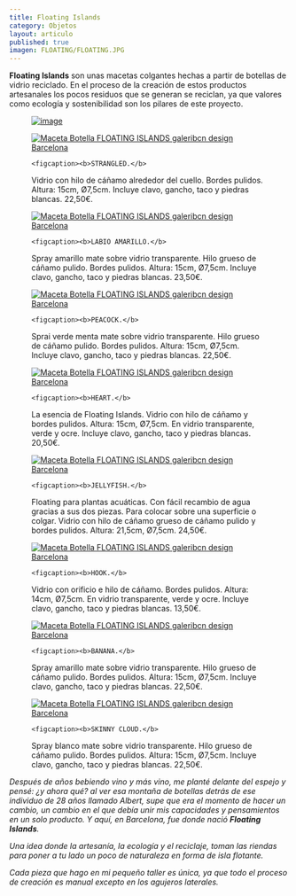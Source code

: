 ```yaml
---
title: Floating Islands
category: Objetos
layout: articulo
published: true
imagen: FLOATING/FLOATING.JPG
---
```



**Floating Islands** son unas macetas colgantes hechas a partir de botellas de vidrio reciclado. En el proceso de la creación de estos productos artesanales los pocos residuos que se generan se reciclan, ya que valores como ecología y sostenibilidad son los pilares de este proyecto. 

<figure>
	<a href="/images/FLOATING/strangled2.jpg"><img src="/images/FLOATING/strangled2.jpg" alt="image"></a>  
</figure>


<div class="figure-group">
<figure>
	<a href="/images/FLOATING/strangled.jpg"><img src="/images/FLOATING/strangled.jpg" alt="Maceta Botella FLOATING ISLANDS galeribcn design Barcelona"></a>
	
	<figcaption><b>STRANGLED.</b>
Vidrio con hilo de cáñamo alrededor del cuello. Bordes pulidos. Altura: 15cm, Ø7,5cm. Incluye clavo, gancho, taco y piedras blancas. 22,50€.</figcaption>
</figure>

<figure>
	<a href="/images/FLOATING/labioamarillo.jpg"><img src="/images/FLOATING/labioamarillo.jpg" alt="Maceta Botella FLOATING ISLANDS galeribcn design Barcelona"></a>

	<figcaption><b>LABIO AMARILLO.</b> 
Spray amarillo mate sobre vidrio transparente. Hilo grueso de cáñamo pulido. Bordes pulidos. Altura: 15cm, Ø7,5cm. Incluye clavo, gancho, taco y piedras blancas. 23,50€.</figcaption>
</figure>

<figure>
	<a href="/images/FLOATING/peacock.jpg"><img src="/images/FLOATING/peacock.jpg" alt="Maceta Botella FLOATING ISLANDS galeribcn design Barcelona"></a>

	<figcaption><b>PEACOCK.</b> 
Sprai verde menta mate sobre vidrio transparente. Hilo grueso de cáñamo pulido. Bordes pulidos. Altura: 15cm, Ø7,5cm. Incluye clavo, gancho, taco y piedras blancas. 22,50€.</figcaption>
</figure>

<figure>
	<a href="/images/FLOATING/HEART.jpg"><img src="/images/FLOATING/HEART.jpg" alt="Maceta Botella FLOATING ISLANDS galeribcn design Barcelona"></a>

	<figcaption><b>HEART.</b> 
La esencia de Floating Islands. Vidrio con hilo de cáñamo y bordes pulidos. Altura: 15cm, Ø7,5cm. En vidrio transparente, verde y ocre. Incluye clavo, gancho, taco y piedras blancas. 20,50€.</figcaption>
</figure>

<figure>
	<a href="/images/FLOATING/jellyfish.jpg"><img src="/images/FLOATING/jellyfish.jpg" alt="Maceta Botella FLOATING ISLANDS galeribcn design Barcelona"></a>

	<figcaption><b>JELLYFISH.</b> 
Floating para plantas acuáticas. Con fácil recambio de agua gracias a sus dos piezas. Para colocar sobre una superficie o colgar. Vidrio con hilo de cáñamo grueso de cáñamo pulido y bordes pulidos. Altura: 21,5cm, Ø7,5cm. 24,50€.</figcaption>
</figure>

<figure>
	<a href="/images/FLOATING/hook.jpg"><img src="/images/FLOATING/hook.jpg" alt="Maceta Botella FLOATING ISLANDS galeribcn design Barcelona"></a>

	<figcaption><b>HOOK.</b> 
Vidrio con orificio e hilo de cáñamo. Bordes pulidos. Altura: 14cm, Ø7,5cm. En vidrio transparente, verde y ocre. Incluye clavo, gancho, taco y piedras blancas. 13,50€.</figcaption>
</figure>

<figure>
	<a href="/images/FLOATING/banana.jpg"><img src="/images/FLOATING/banana.jpg" alt="Maceta Botella FLOATING ISLANDS galeribcn design Barcelona"></a>

	<figcaption><b>BANANA.</b> 
Spray amarillo mate sobre vidrio transparente. Hilo grueso de cáñamo pulido. Bordes pulidos. Altura: 15cm, Ø7,5cm. Incluye clavo, gancho, taco y piedras blancas. 22,50€.</figcaption>
</figure>

<figure>
	<a href="/images/FLOATING/skinnnycloud.jpg"><img src="/images/FLOATING/skinnnycloud.jpg" alt="Maceta Botella FLOATING ISLANDS galeribcn design Barcelona"></a>
	
	<figcaption><b>SKINNY CLOUD.</b> 
Spray blanco mate sobre vidrio transparente. Hilo grueso de cáñamo pulido. Bordes pulidos. Altura: 15cm, Ø7,5cm. Incluye clavo, gancho, taco y piedras blancas. 22,50€.</figcaption>
</figure>
</div>



_Después de años bebiendo vino y más vino, me planté delante del espejo y pensé: ¿y ahora qué? al ver esa montaña de botellas detrás de ese individuo de 28 años llamado Albert, supe que era el momento de hacer un cambio, un cambio en el que debía unir mis capacidades y pensamientos en un solo producto. Y aquí, en Barcelona, fue donde nació **Floating Islands**._

_Una idea donde la artesanía, la ecología y el reciclaje, toman las riendas para poner a tu lado un poco de naturaleza en forma de isla flotante._

_Cada pieza que hago en mi pequeño taller es única, ya que todo el proceso de creación es manual excepto en los agujeros laterales._
